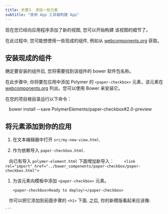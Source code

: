 ```yaml
---
title: 步骤3. 添加一些元素
subtitle: "使用 App 工具箱构建 App"
---
```


<!-- toc -->

现在您已经向应用程序添加了新的视图, 您可以开始构建
该视图的细节了。

在此过程中, 您可能想使用一些现成的组件, 例如从 [webcomponents.org][webcomponents.org] 获取。


## 安装现成的组件

确定要安装的组件后, 您将需要找到该组件的
bower 软件包名称。

在此步骤中, 你将要在应用中添加 Polymer 的 `<paper-checkbox>` 元素，该元素在
[webcomponents.org][paper-checkbox] 列出。您可以使用 Bower 来安装它。

在您的项目根目录运行以下命令：

    bower install --save PolymerElements/paper-checkbox#2.0-preview

## 将元素添加到你的应用

1.  在文本编辑器中打开 `src/my-new-view.html`.

1.  作为依赖导入 `paper-checkbox.html`.

    向已有导入 `polymer-element.html` 下面增加新导入：
    
    ```
    <link rel="import" href="../bower_components/paper-checkbox/paper-checkbox.html">
    ```

1.  为该元素向模板中添加 `<paper-checkbox>` 元素。

    ```
    <paper-checkbox>Ready to deploy!</paper-checkbox>
    ```
    
    你可以把它添加到前面步骤的 `<h1>` 下面. 之后, 你的新模版看起来应该像:

    ```
    <!-- 定义元素的样式和本地 DOM -->
    <template>
      <style>
        :host {
          display: block;

          padding: 16px;
        }
      </style>

      <h1>New view</h1>
      <paper-checkbox>Ready to deploy!</paper-checkbox>
    </template>
    ```

你现在应该可以看到新视图中已经出现 `paper-checkbox`:

![Example of page with checkbox](/images/2.0/toolbox/starter-kit-checkbox.png)

## 下一步

现在您已经向页面添加了第三方组件, 该学习如何
[部署 App 到 Web 上](deploy).

[bower]: http://bower.io/
[webcomponents.org]: https://www.webcomponents.org
[paper-checkbox]: https://www.webcomponents.org/element/PolymerElements/paper-checkbox
